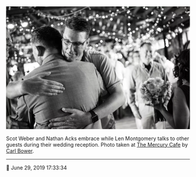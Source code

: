 ![Scot Weber and Nathan Acks embrace](assets/bb71483e65cc0df8c2b95d0a64bdec73.webp)

Scot Weber and Nathan Acks embrace while Len Montgomery talks to other guests during their wedding reception. Photo taken at [The Mercury Cafe](http://mercurycafe.com/) by [Carl Bower](http://carlbowerphotos.com/).

- - - -

📅 June 29, 2019 17:33:34
